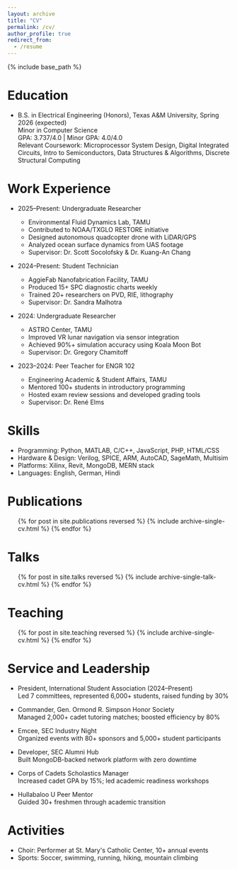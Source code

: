```yaml
---
layout: archive
title: "CV"
permalink: /cv/
author_profile: true
redirect_from:
  - /resume
---
```


{% include base_path %}

Education
======
* B.S. in Electrical Engineering (Honors), Texas A&M University, Spring 2026 (expected)  
  Minor in Computer Science  
  GPA: 3.737/4.0 | Minor GPA: 4.0/4.0  
  Relevant Coursework: Microprocessor System Design, Digital Integrated Circuits, Intro to Semiconductors, Data Structures & Algorithms, Discrete Structural Computing

Work Experience
======
* 2025–Present: Undergraduate Researcher  
  * Environmental Fluid Dynamics Lab, TAMU  
  * Contributed to NOAA/TXGLO RESTORE initiative  
  * Designed autonomous quadcopter drone with LiDAR/GPS  
  * Analyzed ocean surface dynamics from UAS footage  
  * Supervisor: Dr. Scott Socolofsky & Dr. Kuang-An Chang

* 2024–Present: Student Technician  
  * AggieFab Nanofabrication Facility, TAMU  
  * Produced 15+ SPC diagnostic charts weekly  
  * Trained 20+ researchers on PVD, RIE, lithography  
  * Supervisor: Dr. Sandra Malhotra

* 2024: Undergraduate Researcher  
  * ASTRO Center, TAMU  
  * Improved VR lunar navigation via sensor integration  
  * Achieved 90%+ simulation accuracy using Koala Moon Bot  
  * Supervisor: Dr. Gregory Chamitoff

* 2023–2024: Peer Teacher for ENGR 102  
  * Engineering Academic & Student Affairs, TAMU  
  * Mentored 100+ students in introductory programming  
  * Hosted exam review sessions and developed grading tools  
  * Supervisor: Dr. René Elms

Skills
======
* Programming: Python, MATLAB, C/C++, JavaScript, PHP, HTML/CSS  
* Hardware & Design: Verilog, SPICE, ARM, AutoCAD, SageMath, Multisim  
* Platforms: Xilinx, Revit, MongoDB, MERN stack  
* Languages: English, German, Hindi

Publications
======
<ul>{% for post in site.publications reversed %}
  {% include archive-single-cv.html %}
{% endfor %}</ul>

Talks
======
<ul>{% for post in site.talks reversed %}
  {% include archive-single-talk-cv.html %}
{% endfor %}</ul>

Teaching
======
<ul>{% for post in site.teaching reversed %}
  {% include archive-single-cv.html %}
{% endfor %}</ul>

Service and Leadership
======
* President, International Student Association (2024–Present)  
  Led 7 committees, represented 6,000+ students, raised funding by 30%

* Commander, Gen. Ormond R. Simpson Honor Society  
  Managed 2,000+ cadet tutoring matches; boosted efficiency by 80%

* Emcee, SEC Industry Night  
  Organized events with 80+ sponsors and 5,000+ student participants

* Developer, SEC Alumni Hub  
  Built MongoDB-backed network platform with zero downtime

* Corps of Cadets Scholastics Manager  
  Increased cadet GPA by 15%; led academic readiness workshops

* Hullabaloo U Peer Mentor  
  Guided 30+ freshmen through academic transition

Activities
======
* Choir: Performer at St. Mary's Catholic Center, 10+ annual events  
* Sports: Soccer, swimming, running, hiking, mountain climbing